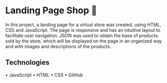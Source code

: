 # Landing Page Shop :gift:
 
In this project, a landing page for a virtual store was created, using HTML, CSS and JavaScript. The page is responsive and has an intuitive layout to facilitate user navigation. JSON was used to obtain the base of products sold by the store, which will be displayed on the page in an organized way and with images and descriptions of the products.

## Technologies

•	JavaScript
•	HTML
•	CSS
•	GitHub
